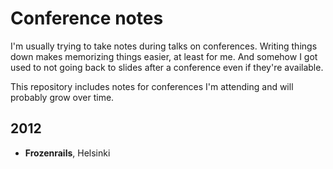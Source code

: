 # Conference notes

I'm usually trying to take notes during talks on conferences. Writing things down makes memorizing things easier, at least for me. And somehow I got used to not going back to slides after a conference even if they're available.

This repository includes notes for conferences I'm attending and will probably grow over time.

## 2012
* **Frozenrails**, Helsinki